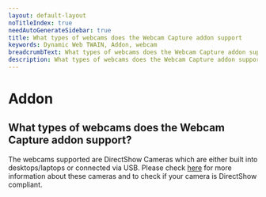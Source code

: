 ```yaml
---
layout: default-layout
noTitleIndex: true
needAutoGenerateSidebar: true
title: What types of webcams does the Webcam Capture addon support
keywords: Dynamic Web TWAIN, Addon, webcam
breadcrumbText: What types of webcams does the Webcam Capture addon support
description: What types of webcams does the Webcam Capture addon support
---
```


# Addon

## What types of webcams does the Webcam Capture addon support?

The webcams supported are DirectShow Cameras which are either built into desktops/laptops or connected via USB. Please check <a href="https://www.dynamsoft.com/web-twain/docs-archive/v17.2.1/getstarted/hardware.html?ver=17.2.1#directshow-cameras" target="_blank">here</a> for more information about these cameras and to check if your camera is DirectShow compliant.
